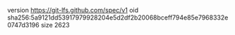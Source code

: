 version https://git-lfs.github.com/spec/v1
oid sha256:5a9121dd53917979928204e5d2df2b20068bceff794e85e7968332e0747d3196
size 2623

